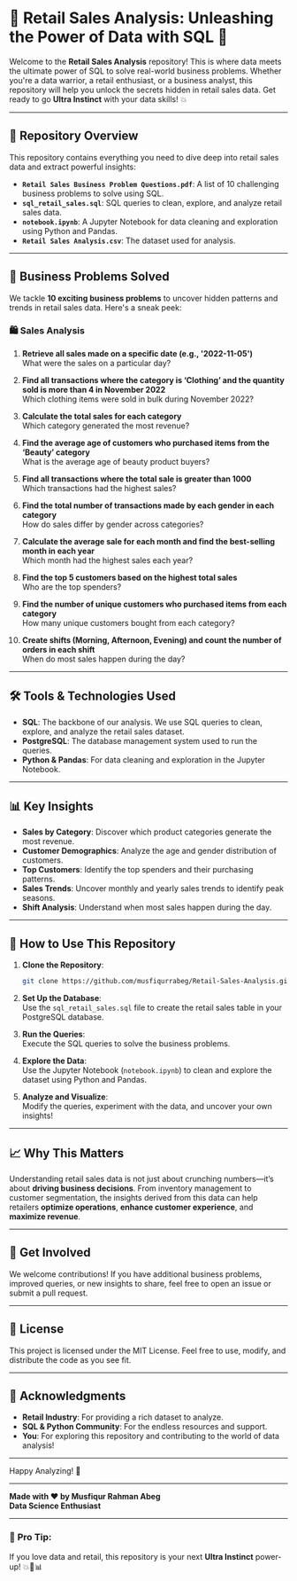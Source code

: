# 🚀 **Retail Sales Analysis: Unleashing the Power of Data with SQL** 🛒

Welcome to the **Retail Sales Analysis** repository! This is where data meets the ultimate power of SQL to solve real-world business problems. Whether you're a data warrior, a retail enthusiast, or a business analyst, this repository will help you unlock the secrets hidden in retail sales data. Get ready to go **Ultra Instinct** with your data skills! 💥

---

## 🌟 **Repository Overview**

This repository contains everything you need to dive deep into retail sales data and extract powerful insights:

- **`Retail Sales Business Problem Questions.pdf`**: A list of 10 challenging business problems to solve using SQL.
- **`sql_retail_sales.sql`**: SQL queries to clean, explore, and analyze retail sales data.
- **`notebook.ipynb`**: A Jupyter Notebook for data cleaning and exploration using Python and Pandas.
- **`Retail Sales Analysis.csv`**: The dataset used for analysis.

---

## 🎯 **Business Problems Solved**

We tackle **10 exciting business problems** to uncover hidden patterns and trends in retail sales data. Here's a sneak peek:

### 🛍️ **Sales Analysis**
1. **Retrieve all sales made on a specific date (e.g., '2022-11-05')**  
   What were the sales on a particular day?

2. **Find all transactions where the category is ‘Clothing’ and the quantity sold is more than 4 in November 2022**  
   Which clothing items were sold in bulk during November 2022?

3. **Calculate the total sales for each category**  
   Which category generated the most revenue?

4. **Find the average age of customers who purchased items from the ‘Beauty’ category**  
   What is the average age of beauty product buyers?

5. **Find all transactions where the total sale is greater than 1000**  
   Which transactions had the highest sales?

6. **Find the total number of transactions made by each gender in each category**  
   How do sales differ by gender across categories?

7. **Calculate the average sale for each month and find the best-selling month in each year**  
   Which month had the highest sales each year?

8. **Find the top 5 customers based on the highest total sales**  
   Who are the top spenders?

9. **Find the number of unique customers who purchased items from each category**  
   How many unique customers bought from each category?

10. **Create shifts (Morning, Afternoon, Evening) and count the number of orders in each shift**  
    When do most sales happen during the day?

---

## 🛠️ **Tools & Technologies Used**

- **SQL**: The backbone of our analysis. We use SQL queries to clean, explore, and analyze the retail sales dataset.
- **PostgreSQL**: The database management system used to run the queries.
- **Python & Pandas**: For data cleaning and exploration in the Jupyter Notebook.

---

## 📊 **Key Insights**

- **Sales by Category**: Discover which product categories generate the most revenue.
- **Customer Demographics**: Analyze the age and gender distribution of customers.
- **Top Customers**: Identify the top spenders and their purchasing patterns.
- **Sales Trends**: Uncover monthly and yearly sales trends to identify peak seasons.
- **Shift Analysis**: Understand when most sales happen during the day.

---

## 🚀 **How to Use This Repository**

1. **Clone the Repository**:  
   ```bash
   git clone https://github.com/musfiqurrabeg/Retail-Sales-Analysis.git
   ```

2. **Set Up the Database**:  
   Use the `sql_retail_sales.sql` file to create the retail sales table in your PostgreSQL database.

3. **Run the Queries**:  
   Execute the SQL queries to solve the business problems.

4. **Explore the Data**:  
   Use the Jupyter Notebook (`notebook.ipynb`) to clean and explore the dataset using Python and Pandas.

5. **Analyze and Visualize**:  
   Modify the queries, experiment with the data, and uncover your own insights!

---

## 📈 **Why This Matters**

Understanding retail sales data is not just about crunching numbers—it’s about **driving business decisions**. From inventory management to customer segmentation, the insights derived from this data can help retailers **optimize operations**, **enhance customer experience**, and **maximize revenue**.

---

## 🌟 **Get Involved**

We welcome contributions! If you have additional business problems, improved queries, or new insights to share, feel free to open an issue or submit a pull request.

---

## 📜 **License**

This project is licensed under the MIT License. Feel free to use, modify, and distribute the code as you see fit.

---

## 🙏 **Acknowledgments**

- **Retail Industry**: For providing a rich dataset to analyze.
- **SQL & Python Community**: For the endless resources and support.
- **You**: For exploring this repository and contributing to the world of data analysis!

---

Happy Analyzing! 🎉

---

**Made with ❤️ by Musfiqur Rahman Abeg**  
**Data Science Enthusiast**

---

### 🚨 **Pro Tip**:  
If you love data and retail, this repository is your next **Ultra Instinct** power-up! 💥🛒📊

